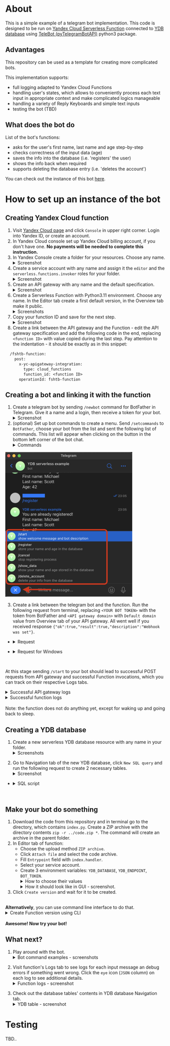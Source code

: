 # About
This is a simple example of a telegram bot implementation. This code is designed to be run on [Yandex Cloud Serverless Function](https://cloud.yandex.com/en/docs/functions/quickstart/?from=int-console-help-center-or-nav) connected to [YDB database](https://cloud.yandex.com/en/docs/ydb/quickstart?from=int-console-help-center-or-nav) using [TeleBot (pyTelegramBotAPI)](https://pytba.readthedocs.io/en/latest/index.html) python3 package.

## Advantages

This repository can be used as a template for creating more complicated bots.

This implementation supports:
- full logging adapted to Yandex Cloud Functions
- handling user's states, which allows to conveniently process each text input in appropriate context and make complicated logics manageable
- handling a variety of Reply Keyboards and simple text inputs
- testing the bot (TBD)

## What does the bot do
List of the bot's functions:
- asks for the user's first name, last name and age step-by-step
- checks correctness of the input data (age)
- saves the info into the database (i.e. 'registers' the user)
- shows the info back when required
- supports deleting the database entry (i.e. 'deletes the account')

You can check out the instance of this bot [here](https://t.me/ydb_serverless_example_bot).

# How to set up an instance of the bot

## Creating Yandex Cloud function

1) Visit [Yandex Cloud page](https://cloud.yandex.com/) and click `Console` in upper right corner. Login into Yandex ID, or create an account.
2) In Yandex Cloud console set up Yandex Cloud billing account, if you don't have one. **No payments will be needed to complete this instruction.**
3) In Yandex Console create a folder for your resources. Choose any name. <details><summary>Screenshot</summary>
![Yandex Console Screenshot](screenshots/01-create-folder.png?raw=true "Title")</details>
4) Create a service account with any name and assign it the `editor` and the `serverless.functions.invoker` roles for your folder. <details><summary>Screenshot</summary>
![Yandex Console Screenshot](screenshots/04-create-service-account.png?raw=true "Title")</details>
5) Create an API gateway with any name and the default specification. <details><summary>Screenshot</summary>
![Yandex Console Screenshot](screenshots/06-create-api-gateway.png?raw=true "Title")</details>
6) Create a Serverless Function with Python3.11 environment. Choose any name. In the Editor tab create a first default version, in the Overview tab make it public. <details><summary>Screenshots</summary>Create a function
![Yandex Console Screenshot](screenshots/08-create-function.png?raw=true "Title") Select the environment ![Yandex Console Screenshot](screenshots/08-1-select-environment.png?raw=true "Title") Create a default version ![Yandex Console Screenshot](screenshots/09-create-default-function-version.png?raw=true "Title") Make the function public ![Yandex Console Screenshot](screenshots/08-make-function-public.png?raw=true "Title")</details>
7) Copy your function ID and save for the next step. <details><summary>Screenshot</summary>
![Yandex Console Screenshot](screenshots/10-copy-function-id.png?raw=true "Title")</details>
8) Create a link between the API gateway and the Function - edit the API gateway specification and add the following code in the end, replacing `<function ID>` with value copied during the last step. Pay attention to the indentation - it should be exactly as in this snippet:
```
  /fshtb-function:
    post:
      x-yc-apigateway-integration:
        type: cloud_functions
        function_id: <function ID>
      operationId: fshtb-function
```

## Creating a bot and linking it with the function
1) Create a telegram bot by sending `/newbot` command for BotFather in Telegram. Give it a name and a login, then receive a token for your bot. <details><summary>Screenshot</summary>
<img src="screenshots/05-create-telegram-bot.png" width="400"></details>
2) (optional) Set up bot commands to create a menu. Send `/setcommands` to `BotFather`, choose your bot from the list and sent the following list of commands. This list will appear when clicking on the button in the bottom left corner of the bot chat. <details><summary>Commands</summary><pre>
  start - show welcome message and bot description
  register - store your name and age in the database
  cancel - stop registering process
  show_data - show your name and age stored in the database
  delete_account - delete your info from the database
</pre>
<img src="screenshots/05-1_bot_commands.png" width="400">
</details>

3) Create a link between the telegram bot and the function. Run the following request from terminal, replacing `<YOUR BOT TOKEN>` with the token from BotFather and `<API gateway domain>` with `Default domain` value from Overview tab of your API gateway. All went well if you received response `{"ok":true,"result":true,"description":"Webhook was set"}`.
- <details><summary>Request</summary>

  ```
  curl \
    --request POST \
    --url https://api.telegram.org/bot<YOUR BOT TOKEN>/setWebhook \
    --header 'content-type: application/json' \
    --data '{"url": "<API gateway domain>/fshtb-function"}'
  ```

</details>

- <details><summary>Request for Windows</summary>

  ```
  curl --request POST --url https://api.telegram.org/bot<YOUR BOT TOKEN>/setWebhook --header "content-type:application/json" --data "{\"url\": \"<API gateway domain>/fshtb-function\"}"
  ```

</details>
</br>

At this stage sending `/start` to your bot should lead to successful POST requests from API gateway and successful Function invocations, which you can track on their respective Logs tabs.
<details><summary>Successful API gateway logs</summary>

![Yandex Console Screenshot](screenshots/12-api-gateway-logs.png?raw=true "Title")
</details>
<details><summary>Successful function logs</summary>

![Yandex Console Screenshot](screenshots/13-function-logs.png?raw=true "Title")
</details>
</br>
Note: the function does not do anything yet, except for waking up and going back to sleep.

## Creating a YDB database
1) Create a new serverless YDB database resource with any name in your folder. <details><summary>Screenshots</summary>Create YDB database resource ![Yandex Console Screenshot](screenshots/17-create-ydb-database.png?raw=true "Title") Give it any name ![Yandex Console Screenshot](screenshots/18-save-ydb-settings.png?raw=true "Title")
</details>

2) Go to Navigation tab of the new YDB database, click `New SQL query` and run the following request to create 2 necessary tables. <details><summary>Screenshot</summary>
![Yandex Console Screenshot](screenshots/19-create-ydb-tables.png?raw=true "Title")
</details>

- <details><summary>SQL script</summary>

  ```
  CREATE TABLE `user_personal_info`
  (
    `user_id` Uint64,
    `last_name` Utf8,
    `first_name` Utf8,
    `age` Uint64,
    PRIMARY KEY (`user_id`)
  );

  COMMIT;

  CREATE TABLE `states`
  (
    `user_id` Uint64,
    `state` Utf8,
    PRIMARY KEY (`user_id`)
  );
  ```

</details>

</br>


## Make your bot do something
1) Download the code from this repository and in terminal go to the directory, which contains `index.py`. Create a ZIP archive with the directory contents `zip -r ../code.zip *`. The command will create an archive in the parent folder.
2) In Editor tab of function:
    - Choose the upload method `ZIP archive`.
    - Click `Attach file` and select the code archive.
    - Fill `Entrypoint` field with `index.handler`.
    - Select your service account.
    - Create 3 environment variables: `YDB_DATABASE`, `YDB_ENDPOINT`, `BOT_TOKEN`. <details><summary>How to choose their values</summary>
      - `YDB_DATABASE` is a value from YDB database Overview tab: `Connection > Database`.
      - `YDB_ENDPOINT` is a value from YDB database Overview tab: `Connection > Endpoint`.
      - `BOT_TOKEN` is the token you received from BotFather after creating the new bot.</details> <details><summary>How it should look like in GUI - screenshot.</summary>
      ![Yandex Console Screenshot](screenshots/16-create-function-version-gui.png?raw=true "Title")
      </details>
3) Click `Create version` and wait for it to be created.

</br>
<b>Alternatively</b>, you can use command line interface to do that.
<details><summary>Create Function version using CLI</summary>

1) Download code from this repository.
2) Edit `create_function_version.sh` - fill the placeholders with your IDs and tokens to set up all the necessary version parameters.
3) Prepare Yandex Cloud command line interface - [instruction](https://cloud.yandex.com/en/docs/cli/quickstart).
4) Execute `create_function_version.sh` to create a ZIP archive with the code and create a new version of your function using Yandex Cloud CLI.
</details>

</br>
<b>Awesome! Now try your bot!</b>

## What next?
1) Play around with the bot. <details><summary>Bot command examples - screenshots</summary>`/start`</br><img src="screenshots/20-bot_start.png" width="300"></br>`/register`</br><img src="screenshots/21-bot_register.png" width="300">
</details>

2) Visit function's Logs tab to see logs for each input message an debug errors if something went wrong. Click the `eye` icon (`JSON` column) on each log to see additional details.<details><summary>Function logs - screenshot</summary><img src="screenshots/22-function-logs.png" width="800">
</details>

3. Check out the database tables' contents in YDB database Navigation tab.<details><summary>YDB table - screenshot</summary><img src="screenshots/23-ydb-after-register.png" width="800">
</details>

# Testing
TBD..
